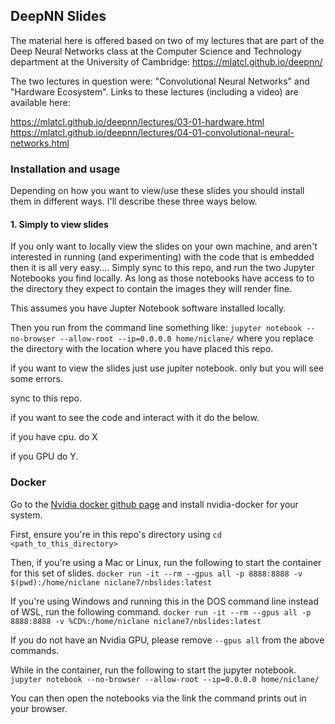 ## DeepNN Slides

The material here is offered based on two of my lectures that are part of the Deep Neural Networks class at the Computer Science and Technology department at the University of Cambridge: https://mlatcl.github.io/deepnn/

The two lectures in question were: "Convolutional Neural Networks" and "Hardware Ecosystem". Links to these lectures (including a video) are available here:

https://mlatcl.github.io/deepnn/lectures/03-01-hardware.html
https://mlatcl.github.io/deepnn/lectures/04-01-convolutional-neural-networks.html

### Installation and usage

Depending on how you want to view/use these slides you should install them in different ways. I'll describe these three ways below.

#### 1. Simply to view slides

If you only want to locally view the slides on your own machine, and aren't interested in running (and experimenting) with the code that is embedded then it is all very easy.... Simply sync to this repo, and run the two Jupyter Notebooks you find locally. As long as those notebooks have access to to the directory they expect to contain the images they will render fine.

This assumes you have Jupter Notebook software installed locally. 

Then you run from the command line something like: `jupyter notebook --no-browser --allow-root --ip=0.0.0.0 home/niclane/` where you replace the directory with the location where you have placed this repo.


if you want to view the slides just use jupiter notebook. only but you will see some errors.

sync to this repo.

if you want to see the code and interact with it do the below.

if you have cpu. do X

if you GPU do Y.

### Docker
Go to the [Nvidia docker github page](https://github.com/NVIDIA/nvidia-docker) and install nvidia-docker for your system.

First, ensure you're in this repo's directory using `cd <path_to_this_directory>`

Then, if you're using a Mac or Linux, run the following to start the container for this set of slides.
`docker run -it --rm --gpus all -p 8888:8888 -v $(pwd):/home/niclane niclane7/nbslides:latest`

If you're using Windows and running this in the DOS command line instead of WSL, run the following command.
`docker run -it --rm --gpus all -p 8888:8888 -v %CD%:/home/niclane niclane7/nbslides:latest`

If you do not have an Nvidia GPU, please remove `--gpus all` from the above commands.

While in the container, run the following to start the jupyter notebook.
`jupyter notebook --no-browser --allow-root --ip=0.0.0.0 home/niclane/`

You can then open the notebooks via the link the command prints out in your browser.

